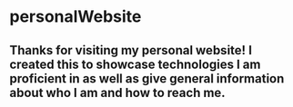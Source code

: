# personalWebsite

## Thanks for visiting my personal website! I created this to showcase technologies I am proficient in as well as give general information about who I am and how to reach me.

